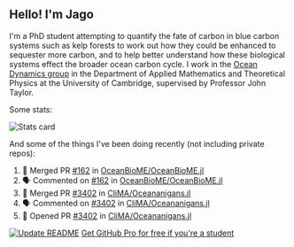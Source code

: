 ## Hello! I'm Jago

I'm a PhD student attempting to quantify the fate of carbon in blue carbon systems such as kelp forests to work out how they could be enhanced to sequester more carbon, and to help better understand how these biological systems effect the broader ocean carbon cycle. I work in the <a href="https://www.damtp.cam.ac.uk/user/jrt51/" class="emph">Ocean Dynamics group</a> in the Department of Applied Mathematics and Theoretical Physics at the University of Cambridge, supervised by Professor John Taylor.

Some stats:
<!--
![](https://raw.githubusercontent.com/jagoosw/jagoosw/main/profile-summary-card-output/nord_dark/0-profile-details.svg)
![](https://raw.githubusercontent.com/jagoosw/jagoosw/main/profile-summary-card-output/nord_dark/3-stats.svg)
![](https://raw.githubusercontent.com/jagoosw/jagoosw/main/profile-summary-card-output/nord_dark/4-productive-time.svg)
-->
![Stats card](https://github-readme-stats.vercel.app/api?username=jagoosw&count_private=true&show_icons=true&theme=transparent&hide_title=true&rank_icon=percentile&show=reviews)

And some of the things I've been doing recently (not including private repos):
<!--START_SECTION:activity-->
1. 🎉 Merged PR [#162](https://github.com/OceanBioME/OceanBioME.jl/pull/162) in [OceanBioME/OceanBioME.jl](https://github.com/OceanBioME/OceanBioME.jl)
2. 🗣 Commented on [#162](https://github.com/OceanBioME/OceanBioME.jl/pull/162#issuecomment-1866486577) in [OceanBioME/OceanBioME.jl](https://github.com/OceanBioME/OceanBioME.jl)
3. 🎉 Merged PR [#3402](https://github.com/CliMA/Oceananigans.jl/pull/3402) in [CliMA/Oceananigans.jl](https://github.com/CliMA/Oceananigans.jl)
4. 🗣 Commented on [#3402](https://github.com/CliMA/Oceananigans.jl/pull/3402#issuecomment-1854102445) in [CliMA/Oceananigans.jl](https://github.com/CliMA/Oceananigans.jl)
5. 💪 Opened PR [#3402](https://github.com/CliMA/Oceananigans.jl/pull/3402) in [CliMA/Oceananigans.jl](https://github.com/CliMA/Oceananigans.jl)
<!--END_SECTION:activity-->


[![Update README](https://github.com/jagoosw/jagoosw/actions/workflows/update-readme.yml/badge.svg)](https://github.com/jagoosw/jagoosw/actions/workflows/update-readme.yml)
[Get GitHub Pro for free if you're a student](https://education.github.com/pack)

